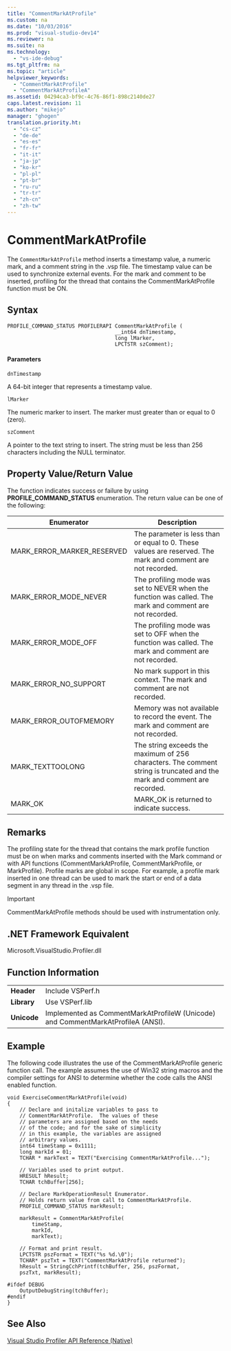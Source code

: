 ```yaml
---
title: "CommentMarkAtProfile"
ms.custom: na
ms.date: "10/03/2016"
ms.prod: "visual-studio-dev14"
ms.reviewer: na
ms.suite: na
ms.technology: 
  - "vs-ide-debug"
ms.tgt_pltfrm: na
ms.topic: "article"
helpviewer_keywords: 
  - "CommentMarkAtProfile"
  - "CommentMarkAtProfileA"
ms.assetid: 04294ca3-bf9c-4c76-86f1-898c2140de27
caps.latest.revision: 11
ms.author: "mikejo"
manager: "ghogen"
translation.priority.ht: 
  - "cs-cz"
  - "de-de"
  - "es-es"
  - "fr-fr"
  - "it-it"
  - "ja-jp"
  - "ko-kr"
  - "pl-pl"
  - "pt-br"
  - "ru-ru"
  - "tr-tr"
  - "zh-cn"
  - "zh-tw"
---
```

# CommentMarkAtProfile
The `CommentMarkAtProfile` method inserts a timestamp value, a numeric mark, and a comment string in the .vsp file. The timestamp value can be used to synchronize external events. For the mark and comment to be inserted, profiling for the thread that contains the CommentMarkAtProfile function must be ON.  
  
## Syntax  
  
```  
PROFILE_COMMAND_STATUS PROFILERAPI CommentMarkAtProfile (  
                                   __int64 dnTimestamp,  
                                   long lMarker,  
                                   LPCTSTR szComment);  
```  
  
#### Parameters  
 `dnTimestamp`  
  
 A 64-bit integer that represents a timestamp value.  
  
 `lMarker`  
  
 The numeric marker to insert. The marker must greater than or equal to 0 (zero).  
  
 `szComment`  
  
 A pointer to the text string to insert. The string must be less than 256 characters including the NULL terminator.  
  
## Property Value/Return Value  
 The function indicates success or failure by using **PROFILE_COMMAND_STATUS** enumeration. The return value can be one of the following:  
  
|Enumerator|Description|  
|----------------|-----------------|  
|MARK_ERROR_MARKER_RESERVED|The parameter is less than or equal to 0. These values are reserved. The mark and comment are not recorded.|  
|MARK_ERROR_MODE_NEVER|The profiling mode was set to NEVER when the function was called. The mark and comment are not recorded.|  
|MARK_ERROR_MODE_OFF|The profiling mode was set to OFF when the function was called. The mark and comment are not recorded.|  
|MARK_ERROR_NO_SUPPORT|No mark support in this context. The mark and comment are not recorded.|  
|MARK_ERROR_OUTOFMEMORY|Memory was not available to record the event. The mark and comment are not recorded.|  
|MARK_TEXTTOOLONG|The string exceeds the maximum of 256 characters. The comment string is truncated and the mark and comment are recorded.|  
|MARK_OK|MARK_OK is returned to indicate success.|  
  
## Remarks  
 The profiling state for the thread that contains the mark profile function must be on when marks and comments inserted with the Mark command or with API functions (CommentMarkAtProfile, CommentMarkProfile, or MarkProfile). Profile marks are global in scope. For example, a profile mark inserted in one thread can be used to mark the start or end of a data segment in any thread in the .vsp file.  
  
> [!IMPORTANT]
>  CommentMarkAtProfile methods should be used with instrumentation only.  
  
## .NET Framework Equivalent  
 Microsoft.VisualStudio.Profiler.dll  
  
## Function Information  
  
|||  
|-|-|  
|**Header**|Include VSPerf.h|  
|**Library**|Use VSPerf.lib|  
|**Unicode**|Implemented as CommentMarkAtProfileW (Unicode) and CommentMarkAtProfileA (ANSI).|  
  
## Example  
 The following code illustrates the use of the CommentMarkAtProfile generic function call. The example assumes the use of Win32 string macros and the compiler settings for ANSI to determine whether the code calls the ANSI enabled function.  
  
```  
void ExerciseCommentMarkAtProfile(void)  
{  
    // Declare and initalize variables to pass to   
    // CommentMarkAtProfile.  The values of these   
    // parameters are assigned based on the needs   
    // of the code; and for the sake of simplicity  
    // in this example, the variables are assigned  
    // arbitrary values.  
    int64 timeStamp = 0x1111;  
    long markId = 01;  
    TCHAR * markText = TEXT("Exercising CommentMarkAtProfile...");  
  
    // Variables used to print output.  
    HRESULT hResult;  
    TCHAR tchBuffer[256];  
  
    // Declare MarkOperationResult Enumerator.    
    // Holds return value from call to CommentMarkAtProfile.  
    PROFILE_COMMAND_STATUS markResult;  
  
    markResult = CommentMarkAtProfile(  
        timeStamp,  
        markId,  
        markText);  
  
    // Format and print result.  
    LPCTSTR pszFormat = TEXT("%s %d.\0");  
    TCHAR* pszTxt = TEXT("CommentMarkAtProfile returned");  
    hResult = StringCchPrintf(tchBuffer, 256, pszFormat,   
    pszTxt, markResult);  
  
#ifdef DEBUG  
    OutputDebugString(tchBuffer);  
#endif  
}  
```  
  
## See Also  
 [Visual Studio Profiler API Reference (Native)](../profiling/visual-studio-profiler-api-reference--native-.md)